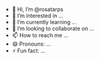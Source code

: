 - 👋 Hi, I’m @rosatarps
- 👀 I’m interested in ...
- 🌱 I’m currently learning ...
- 💞️ I’m looking to collaborate on ...
- 📫 How to reach me ...
- 😄 Pronouns: ...
- ⚡ Fun fact: ...

<!---
rosatarps/rosatarps is a ✨ special ✨ repository because its `README.md` (this file) appears on your GitHub profile.
You can click the Preview link to take a look at your changes.
--->
